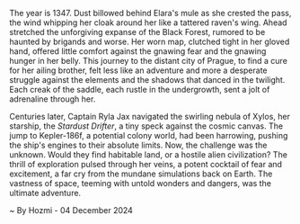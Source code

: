 
The year is 1347.  Dust billowed behind Elara's mule as she crested the pass, the wind whipping her cloak around her like a tattered raven's wing.  Ahead stretched the unforgiving expanse of the Black Forest, rumored to be haunted by brigands and worse.  Her worn map, clutched tight in her gloved hand, offered little comfort against the gnawing fear and the gnawing hunger in her belly. This journey to the distant city of Prague, to find a cure for her ailing brother, felt less like an adventure and more a desperate struggle against the elements and the shadows that danced in the twilight.  Each creak of the saddle, each rustle in the undergrowth, sent a jolt of adrenaline through her.

Centuries later, Captain Ryla Jax navigated the swirling nebula of Xylos, her starship, the *Stardust Drifter*, a tiny speck against the cosmic canvas.  The jump to Kepler-186f, a potential colony world, had been harrowing, pushing the ship's engines to their absolute limits. Now, the challenge was the unknown.  Would they find habitable land, or a hostile alien civilization?  The thrill of exploration pulsed through her veins, a potent cocktail of fear and excitement, a far cry from the mundane simulations back on Earth. The vastness of space, teeming with untold wonders and dangers, was the ultimate adventure.

~ By Hozmi - 04 December 2024

